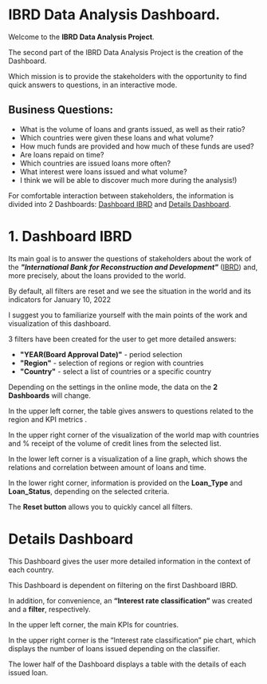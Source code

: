 # IBRD Data Analysis Dashboard.
Welcome to the __IBRD Data Analysis Project__.  

The second part of the IBRD Data Analysis Project is the creation of the Dashboard. 

Which mission is to provide the stakeholders with the opportunity to find quick answers to questions, in an interactive mode.
## Business Questions:
* What is the volume of loans and grants issued, as well as their ratio?
* Which countries were given these loans and what volume?
* How much funds are provided and how much of these funds are used?
* Are loans repaid on time?
* Which countries are issued loans more often?
* What interest were loans issued and what volume?
* I think we will be able to discover much more during the analysis!)

For comfortable interaction between stakeholders, the information is divided into 2 Dashboards: [Dashboard IBRD](https://public.tableau.com/app/profile/mykhailo2589/viz/DashboardIBRDStatementofLoansandIDAStatement/DashboardIBRD?publish=yes) and [Details Dashboard](https://public.tableau.com/app/profile/mykhailo2589/viz/DashboardIBRDStatementofLoansandIDAStatement/DashboardIBRD?publish=yes).

# 1. Dashboard IBRD
Its main goal is to answer the questions of stakeholders about the work of the ___"International Bank for Reconstruction and Development"___ ([IBRD](https://en.wikipedia.org/wiki/International_Bank_for_Reconstruction_and_Development)) and, more precisely, about the loans provided to the world.

By default, all filters are reset and we see the situation in the world and its indicators for January 10, 2022

I suggest you to familiarize yourself with the main points of the work and visualization of this dashboard.

3 filters have been created for the user to get more detailed answers:
* __"YEAR(Board Approval Date)"__ - period selection
* __"Region"__ - selection of regions or region with countries
* __"Country"__ - select a list of countries or a specific country

Depending on the settings in the online mode, the data on the __2 Dashboards__ will change.

In the upper left corner, the table gives answers to questions related to the region and KPI metrics .

In the upper right corner of the visualization of the world map with countries and % receipt of the volume of credit lines from the selected list.

In the lower left corner is a visualization of a line graph, which shows the relations and correlation between amount of loans and time.

In the lower right corner, information is provided on the __Loan_Type__ and __Loan_Status__, depending on the selected criteria.

The __Reset button__ allows you to quickly cancel all filters.

# Details Dashboard 

This Dashboard gives the user more detailed information in the context of each country.

This Dashboard is dependent on filtering on the first Dashboard IBRD.

In addition, for convenience, an __“Interest rate classification”__ was created and a __filter__, respectively.

In the upper left corner, the main KPIs for countries.

In the upper right corner is the “Interest rate classification” pie chart, which displays the number of loans issued depending on the classifier.

The lower half of the Dashboard displays a table with the details of each issued loan.



